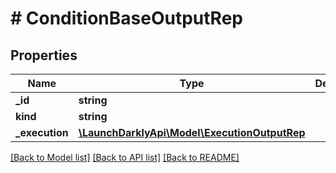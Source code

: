 # # ConditionBaseOutputRep

## Properties

Name | Type | Description | Notes
------------ | ------------- | ------------- | -------------
**_id** | **string** |  |
**kind** | **string** |  | [optional]
**_execution** | [**\LaunchDarklyApi\Model\ExecutionOutputRep**](ExecutionOutputRep.md) |  |

[[Back to Model list]](../../README.md#models) [[Back to API list]](../../README.md#endpoints) [[Back to README]](../../README.md)
